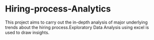 # Hiring-process-Analytics
This project aims to  carry out the in-depth analysis of major underlying trends about the hiring process.Exploratory Data Analysis using excel is used to draw insights.
